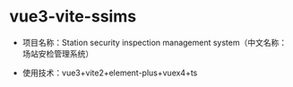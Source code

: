 <!--
 * @Author: JinsonLiang
 * @Date: 2021-08-02 16:16:43
 * @LastEditors: JinsonLiang
 * @LastEditTime: 2021-08-02 16:51:34
 * @Description: file content
 * @FilePath: \vue3-vite-ssis\README.md
-->
# vue3-vite-ssims

+ 项目名称：Station security inspection management system（中文名称：场站安检管理系统）

+ 使用技术：vue3+vite2+element-plus+vuex4+ts



